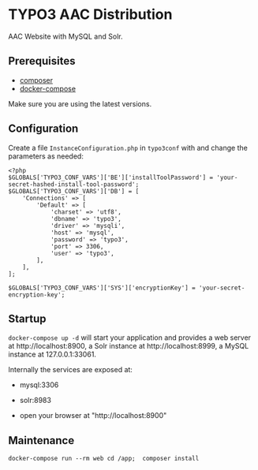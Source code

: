 # TYPO3 AAC Distribution

AAC Website with MySQL and Solr.

## Prerequisites

* [composer](https://getcomposer.org/download/)
* [docker-compose](https://docs.docker.com/compose/install/)

Make sure you are using the latest versions.

## Configuration

Create a file ```InstanceConfiguration.php``` in ```typo3conf``` with and change the parameters as needed:

```$php
<?php
$GLOBALS['TYPO3_CONF_VARS']['BE']['installToolPassword'] = 'your-secret-hashed-install-tool-password';
$GLOBALS['TYPO3_CONF_VARS']['DB'] = [
    'Connections' => [
        'Default' => [
            'charset' => 'utf8',
            'dbname' => 'typo3',
            'driver' => 'mysqli',
            'host' => 'mysql',
            'password' => 'typo3',
            'port' => 3306,
            'user' => 'typo3',
        ],
    ],
];

$GLOBALS['TYPO3_CONF_VARS']['SYS']['encryptionKey'] = 'your-secret-encryption-key';

```

## Startup

```docker-compose up -d``` will start your application and provides a web server at http://localhost:8900, a Solr instance
at http://localhost:8999, a MySQL instance at 127.0.0.1:33061.

Internally the services are exposed at:

* mysql:3306
* solr:8983

* open your browser at "http://localhost:8900"

## Maintenance

```docker-compose run --rm web cd /app;  composer install```
